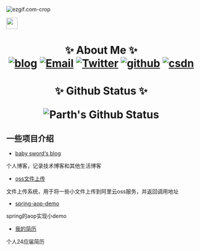 ![ezgif.com-crop](https://2290653824-github-io.oss-cn-hangzhou.aliyuncs.com/ezgif.com-crop.gif)



 <img src="https://2290653824-github-io.oss-cn-hangzhou.aliyuncs.com/68747470733a2f2f6d656469612e67697068792e636f6d2f6d656469612f57556c706c634d704f43456d5447427442572f67697068792e676966.gif" width="30" align="center">

<h1 align="center">
✨ About Me ✨



<div align="center">
<a href="https://2290653824.github.io" target="_blank"><img alt="blog" src="https://img.shields.io/badge/blog-2290653824.github.io-blue?style=flat&logo=google-chrome"></a>
<a href="mailto:zhengjianemail@gmail.com"><img alt="Email" src="https://img.shields.io/badge/Email-zhengjianemail@gmail.com-blue?style=flat&logo=gmail"></a>
<a href="https://twitter.com/zhengjian54536" target="_blank"><img alt="Twitter" src="https://img.shields.io/badge/Twitter-zhengjian54536-blue?style=flat&logo=Twitter"></a>
<a href="https://github.com/2290653824" target="_blank"><img alt="github" src="https://img.shields.io/badge/github-2290653824-blue?style=flat&logo=github"></a>
<a href="https://blog.csdn.net/qq_56769991"><img alt="csdn" src="https://img.shields.io/badge/csdn-sword to coding-blue?style=flat&logo=csdn"></a>
</div></h1>






<h1 align="center">
✨ Github Status ✨




<div align = "center">

![Parth's Github Status](https://github-readme-stats.vercel.app/api?username=2290653824&show_icons=true&title_color=3793c4&icon_color=ffbb00&text_color=ffffff&bg_color=000000)
</div></h1>


## 一些项目介绍

- [baby sword‘s blog](https://github.com/2290653824/myVuePressBlog)

个人博客，记录技术博客和其他生活博客



- [oss文件上传](https://github.com/2290653824/oss-file)

文件上传系统，用于将一些小文件上传到阿里云oss服务，并返回调用地址


- [spring-aop-demo](https://github.com/2290653824/spring-aop-demo)

spring的aop实现小demo


- [我的简历](
  https://other-file-manager.oss-cn-hangzhou.aliyuncs.com/resume/20230627211907_%E9%83%91%E5%89%91_java%E5%90%8E%E7%AB%AF_15397606402.pdf)

个人24应届简历
